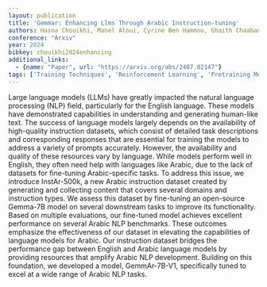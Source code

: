 ```yaml
---
layout: publication
title: 'Gemmar: Enhancing Llms Through Arabic Instruction-tuning'
authors: Hasna Chouikhi, Manel Aloui, Cyrine Ben Hammou, Ghaith Chaabane, Haithem Kchaou, Chehir Dhaouadi
conference: "Arxiv"
year: 2024
bibkey: chouikhi2024enhancing
additional_links:
  - {name: "Paper", url: "https://arxiv.org/abs/2407.02147"}
tags: ['Training Techniques', 'Reinforcement Learning', 'Pretraining Methods', 'Fine-Tuning', 'Prompting']
---
```

Large language models (LLMs) have greatly impacted the natural language
processing (NLP) field, particularly for the English language. These models
have demonstrated capabilities in understanding and generating human-like text.
The success of language models largely depends on the availability of
high-quality instruction datasets, which consist of detailed task descriptions
and corresponding responses that are essential for training the models to
address a variety of prompts accurately. However, the availability and quality
of these resources vary by language. While models perform well in English, they
often need help with languages like Arabic, due to the lack of datasets for
fine-tuning Arabic-specific tasks. To address this issue, we introduce
InstAr-500k, a new Arabic instruction dataset created by generating and
collecting content that covers several domains and instruction types. We assess
this dataset by fine-tuning an open-source Gemma-7B model on several downstream
tasks to improve its functionality. Based on multiple evaluations, our
fine-tuned model achieves excellent performance on several Arabic NLP
benchmarks. These outcomes emphasize the effectiveness of our dataset in
elevating the capabilities of language models for Arabic. Our instruction
dataset bridges the performance gap between English and Arabic language models
by providing resources that amplify Arabic NLP development. Building on this
foundation, we developed a model, GemmAr-7B-V1, specifically tuned to excel at
a wide range of Arabic NLP tasks.
